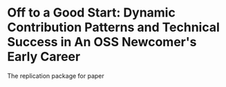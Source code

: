 # Off to a Good Start: Dynamic Contribution Patterns and Technical Success in An OSS Newcomer's Early Career
The replication package for paper
